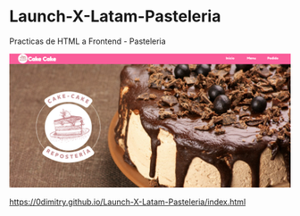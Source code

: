 # Launch-X-Latam-Pasteleria
Practicas de HTML a Frontend - Pasteleria

![Cake Cake](Cake_Cake.png)

https://0dimitry.github.io/Launch-X-Latam-Pasteleria/index.html
